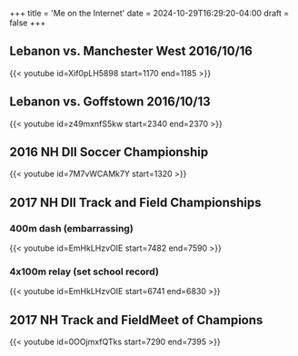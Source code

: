 +++
title = 'Me on the Internet'
date = 2024-10-29T16:29:20-04:00
draft =  false
+++

## Lebanon vs. Manchester West 2016/10/16

{{< youtube id=Xif0pLH5898 start=1170 end=1185 >}}

## Lebanon vs. Goffstown 2016/10/13

{{< youtube id=z49mxnfS5kw start=2340 end=2370 >}}

## 2016 NH DII Soccer Championship

{{< youtube id=7M7vWCAMk7Y start=1320 >}}

## 2017 NH DII Track and Field Championships 

### 400m dash (embarrassing)

{{< youtube id=EmHkLHzvOIE start=7482 end=7590 >}}

### 4x100m relay (set school record)

{{< youtube id=EmHkLHzvOIE start=6741 end=6830 >}}

## 2017 NH Track and FieldMeet of Champions 

{{< youtube id=0OOjmxfQTks start=7290 end=7395 >}}
